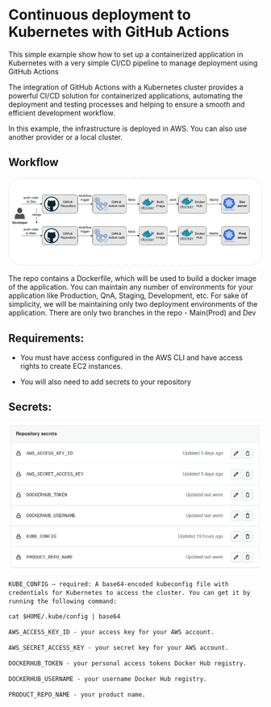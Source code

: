 
# Continuous deployment to Kubernetes with GitHub Actions
This simple example show how to set up a containerized application in Kubernetes with a very simple CI/CD pipeline to manage deployment using GitHub Actions

The integration of GitHub Actions with a Kubernetes cluster provides a powerful CI/CD solution for containerized applications, automating the deployment and testing processes and helping to ensure a smooth and efficient development workflow.

In this example, the infrastructure is deployed in AWS. You can also use another provider or a local cluster.

## Workflow

![](/images/diagram.png)

The repo contains a Dockerfile, which will be used to build a docker image of the application. You can maintain any number of environments for your application like Production, QnA, Staging, Development, etc. For sake of simplicity, we will be maintaining only two deployment environments of the application. There are only two branches in the repo - Main(Prod) and Dev

## Requirements: 

- You must have access configured in the AWS CLI and have access rights to create EC2 instances.

- You will also need to add secrets to your repository


## Secrets:
![](/images/secrets.png)

`KUBE_CONFIG – required: A base64-encoded kubeconfig file with credentials for Kubernetes to access the cluster. You can get it by running the following command:`
```
cat $HOME/.kube/config | base64
```
`AWS_ACCESS_KEY_ID - your access key for your AWS account.`

`AWS_SECRET_ACCESS_KEY - your secret key for your AWS account.`

`DOCKERHUB_TOKEN - your personal access tokens Docker Hub registry.`

`DOCKERHUB_USERNAME - your username Docker Hub registry.`

`PRODUCT_REPO_NAME - your product name.`
